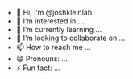 - 👋 Hi, I’m @joshkleinlab
- 👀 I’m interested in ...
- 🌱 I’m currently learning ...
- 💞️ I’m looking to collaborate on ...
- 📫 How to reach me ...
- 😄 Pronouns: ...
- ⚡ Fun fact: ...

<!---
joshkleinlab/joshkleinlab is a ✨ special ✨ repository because its `README.md` (this file) appears on your GitHub profile.
You can click the Preview link to take a look at your changes.
--->

